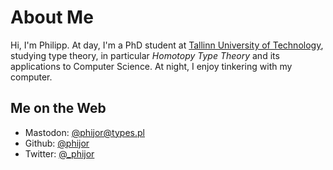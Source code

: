 # About Me

Hi, I'm Philipp.
At day, I'm a PhD student at [Tallinn University of Technology][IOC-homepage],
studying type theory, in particular _Homotopy Type Theory_ and its applications to Computer Science.
At night, I enjoy tinkering with my computer.

## Me on the Web

* Mastodon: <a rel="me" href="https://types.pl/@phijor">@phijor@types.pl</a>
* Github:   <a rel="me" href="https://github.com/phijor"><i class="fa fa-github"></i> @phijor</a>
* Twitter:  <a rel="me" href="https://twitter.com/_phijor"><i class="fa fa-twitter"></i> @_phijor</a>

[IOC-homepage]: https://www.ioc.ee/~philipp/
